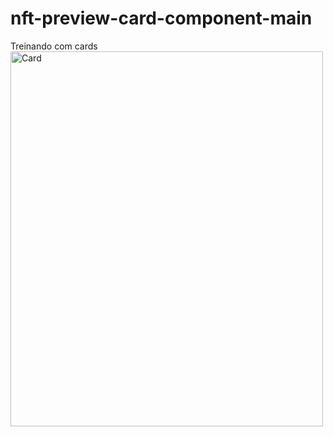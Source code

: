 # nft-preview-card-component-main
 Treinando com cards
<img src="file:///C:/Users/lucas/OneDrive/Documentos/Exercicios%20para%20treinar/Capturar.png" alt="Card" width="500" height="600">
